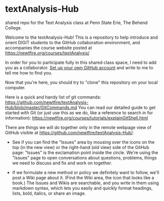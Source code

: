# textAnalysis-Hub
shared repo for the Text Analysis class at Penn State Erie, The Behend College.

Welcome to the textAnalysis-Hub! This is a repository to help introduce and orient DIGIT students to the GitHub collaboration environment, and accompanies the course website posted at <https://newtfire.org/courses/textAnalysis/>

In order for you to participate fully in this shared class space, I need to add you as a collaborator. [Set up your own GitHub account](https://github.com) and write to me to tell me how to find you.

Now that you're here, you should try to "clone" this repository on your local computer.

Here is a quick and handy list of git commands: <https://github.com/newtfire/textAnalysis-Hub/blob/master/GitCommands.md>
You can read our detailed guide to get started with Git (or just use this as we do, like a reference to search in for information): <https://newtfire.org/courses/tutorials/explainGitShell.html>

There are things we will do together only in the remote webpage view of GitHub visible at <https://github.com/newtfire/textAnalysis-Hub/>:
*  See if you can find the "Issues" area by mousing over the icons on the top (in the new view) or the right-hand (old view) side of the GitHub page: "Issues" is the exclamation point inside the circle. We're using the "Issues" page to open conversations about questions, problems, things we need to discuss and fix and work on together. 

* If we formulate a new method or policy we definitely want to follow, we'll post a Wiki page about it. (Find the Wiki area, the icon that looks like a book.) The Issues and Wikis are searchable, and you write in them using markdown syntax, which lets you easily and quickly format headings, lists, bold, italics, or share an image.

